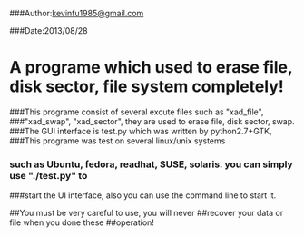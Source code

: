 ###Author:kevinfu1985@gmail.com

###Date:2013/08/28

A programe which used to erase file, disk sector, file system completely!
==========================================================================
###This programe consist of several excute files such as "xad_file", 
###"xad_swap", "xad_sector", they are used to erase file, disk sector, swap.
###The GUI interface is test.py which was written by python2.7+GTK, 
###This programe was test on several linux/unix systems
### such as Ubuntu, fedora, readhat, SUSE, solaris. you can simply use "./test.py" to 
###start the UI interface, also you can use the command line to start it.


##You must be very careful to use, you will never 
##recover your data or file when you done these
##operation! 
